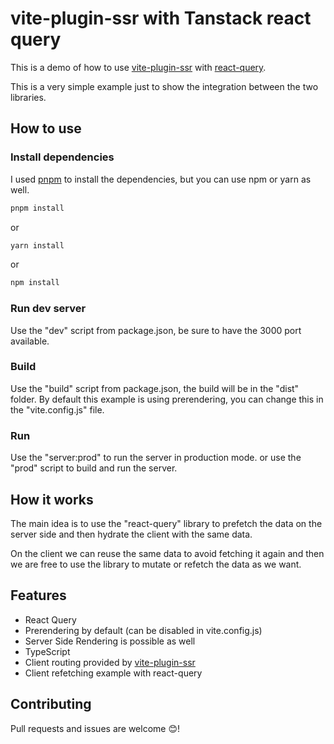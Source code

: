 # vite-plugin-ssr with Tanstack react query

This is a demo of how to use [vite-plugin-ssr](https://vite-plugin-ssr.com/) with [react-query](https://tanstack.com/query/latest/).

This is a very simple example just to show the integration between the two libraries.

## How to use

### Install dependencies

I used [pnpm](https://pnpm.io/) to install the dependencies, but you can use npm or yarn as well.

```bash
pnpm install
```

or

```bash
yarn install
```

or

```bash
npm install
```

### Run dev server

Use the "dev" script from package.json, be sure to have the 3000 port available.

### Build

Use the "build" script from package.json, the build will be in the "dist" folder.
By default this example is using prerendering, you can change this in the "vite.config.js" file.

### Run

Use the "server:prod" to run the server in production mode. or use the "prod" script to build and run the server.

## How it works

The main idea is to use the "react-query" library to prefetch the data on the server side and then hydrate the client with the same data.

On the client we can reuse the same data to avoid fetching it again and then we are free to use the library to mutate or refetch the data as we want.

## Features

- React Query
- Prerendering by default (can be disabled in vite.config.js)
- Server Side Rendering is possible as well
- TypeScript
- Client routing provided by [vite-plugin-ssr](https://vite-plugin-ssr.com/)
- Client refetching example with react-query

## Contributing

Pull requests and issues are welcome 😊!
